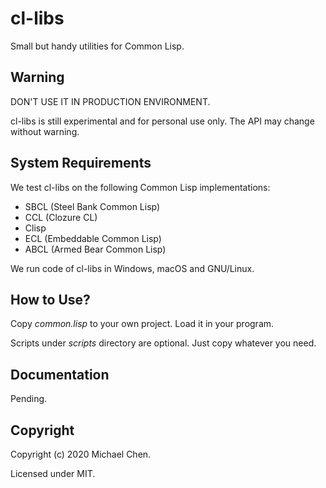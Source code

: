 # cl-libs

Small but handy utilities for Common Lisp.

## Warning

DON'T USE IT IN PRODUCTION ENVIRONMENT.

cl-libs is still experimental and for personal use only. The API may change without warning.

## System Requirements

We test cl-libs on the following Common Lisp implementations:

* SBCL (Steel Bank Common Lisp)
* CCL (Clozure CL)
* Clisp
* ECL (Embeddable Common Lisp)
* ABCL (Armed Bear Common Lisp)

We run code of cl-libs in Windows, macOS and GNU/Linux.

## How to Use?

Copy *common.lisp* to your own project. Load it in your program.

Scripts under *scripts* directory are optional. Just copy whatever you need.

## Documentation

Pending.

## Copyright

Copyright (c) 2020 Michael Chen.

Licensed under MIT.

